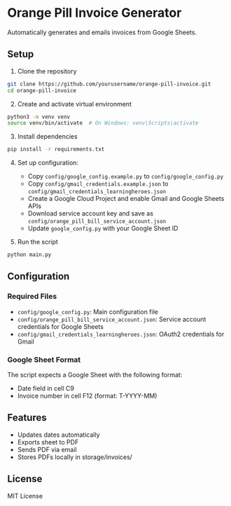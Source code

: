 # Orange Pill Invoice Generator

Automatically generates and emails invoices from Google Sheets.

## Setup

1. Clone the repository

```bash
git clone https://github.com/yourusername/orange-pill-invoice.git
cd orange-pill-invoice
```

2. Create and activate virtual environment

```bash
python3 -m venv venv
source venv/bin/activate  # On Windows: venv\Scripts\activate
```

3. Install dependencies

```bash
pip install -r requirements.txt
```

4. Set up configuration:

   - Copy `config/google_config.example.py` to `config/google_config.py`
   - Copy `config/gmail_credentials.example.json` to `config/gmail_credentials_learningheroes.json`
   - Create a Google Cloud Project and enable Gmail and Google Sheets APIs
   - Download service account key and save as `config/orange_pill_bill_service_account.json`
   - Update `google_config.py` with your Google Sheet ID

5. Run the script

```bash
python main.py
```

## Configuration

### Required Files

- `config/google_config.py`: Main configuration file
- `config/orange_pill_bill_service_account.json`: Service account credentials for Google Sheets
- `config/gmail_credentials_learningheroes.json`: OAuth2 credentials for Gmail

### Google Sheet Format

The script expects a Google Sheet with the following format:

- Date field in cell C9
- Invoice number in cell F12 (format: T-YYYY-MM)

## Features

- Updates dates automatically
- Exports sheet to PDF
- Sends PDF via email
- Stores PDFs locally in storage/invoices/

## License

MIT License
